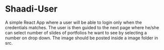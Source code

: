 # Shaadi-User
A simple React App where a user will be able to login only when the credentials matches. The user is then guided to the next page where he/she can select number of slides of portfolios he want to  see by selecting a number on drop down.
The image should be posted inside a image folder in src.
